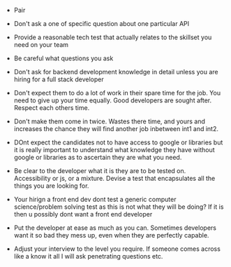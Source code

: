 * Pair

* Don't ask a one of specific question about one particular API

* Provide a reasonable tech test that actually relates to the skillset you need on your team

* Be careful what questions you ask

* Don't ask for backend development knowledge in detail unless you are hiring for a full stack developer

* Don't expect them to do a lot of work in their spare time for the job. You need to give up your time equally. Good developers are sought after. Respect each others time.

* Don't make them come in twice. Wastes there time, and yours and increases the chance they will find another job inbetween int1 and int2.

* DOnt expect the candidates not to have access to google or libraries but it is really important to understand what knowledge they have without google or libraries as to ascertain they are what you need.

* Be clear to the developer what it is they are to be tested on. Accessibility or js, or a mixture. Devise a test that encapsulates all the things you are looking for.

* Your hirign a front end dev dont test a generic computer science/problem solving test as this is not what they will be doing? If it is then u possibly dont want a front end developer

* Put the developer at ease as much as you can. Sometimes developers want it so bad they mess up, even when they are perfectly capable.

* Adjust your interview to the level you require. If someone comes across like a know it all I will ask penetrating questions etc.